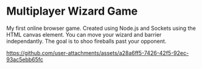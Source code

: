 # Multiplayer Wizard Game

My first online browser game. Created using Node.js and Sockets using the HTML canvas element. You can move your wizard and barrier independantly. The goal is to shoo fireballs past your opponent.

https://github.com/user-attachments/assets/a28a6ff5-7426-42f5-92ec-93ac5ebb65fc

